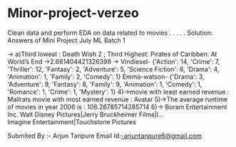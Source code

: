 # Minor-project-verzeo
Clean data and perform EDA on data related to movies 
.
.
.
.
.
Solution:
Answers of Mini Project July ML Batch 1

-> a)Third lowest : Death Wish 2 ; Third Highest: Pirates of Caribben: At World’s End
->2.681404421326398
-> Vindiesel-
{'Action': 14,
 'Crime': 7,
 'Thriller': 12,
 'Fantasy': 2,
 'Adventure': 5,
 'Science Fiction': 6,
 'Drama': 4,
 'Animation': 1,
 'Family': 2,
 'Comedy': 1}
Emma-watson-
{'Drama': 3,
 'Adventure': 9,
 'Fantasy': 8,
 'Family': 9,
 'Animation': 1,
 'Comedy': 1,
 'Romance': 1,
 'Crime': 1,
 'Mystery': 1}
4)->movie with least earned revenue : Mallrats
movie with most earned revenue : Avatar
5)->The average runtime of movies in year 2006 is : 108.26785714285714
6)->
Boram Entertainment Inc.
Walt Disney Pictures|Jerry Bruckheimer Films|I...	
Imagine Entertainment|Touchstone Pictures
 
Submited By :- Arjun Tanpure 
Email Id:-arjuntanpure6@gmail.com 
